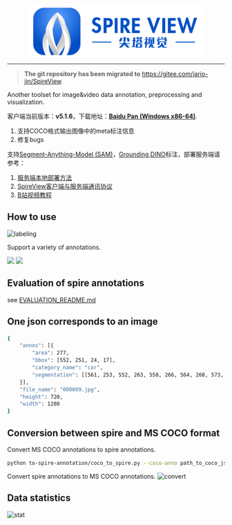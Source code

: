 <div align="center">
  <img src="demo/spire-logo.png" width="400"/>
</div>

---

> **The git repository has been migrated to** https://gitee.com/jario-jin/SpireView.

Another toolset for image&video data annotation, preprocessing and visualization.

客户端当前版本：**v5.1.6**，下载地址：[**Baidu Pan (Windows x86-64)**](https://pan.baidu.com/s/1JvtmODRw2TdjRQQwb09GAA?pwd=5n1o).

1. 支持COCO格式输出图像中的meta标注信息
2. 修复bugs


支持[Segment-Anything-Model (SAM)](https://github.com/facebookresearch/segment-anything.git)，[Grounding DINO](https://github.com/IDEA-Research/GroundingDINO.git)标注，部署服务端请参考：

1. [服务端本地部署方法](https://www.wolai.com/rGgq3Fm4SLGPcwFsjrX7ig)
2. [SpireView客户端与服务端通讯协议](https://www.wolai.com/f1BeT23zZp7rTjRL8aZNUD)
3. [B站视频教程](https://space.bilibili.com/516880777?spm_id_from=333.1007.0.0)

## How to use
![labeling](demo/labeling.jpg)

Support a variety of annotations.

<tr>
<td><img src="demo/bbox_labeling.gif" width="50%"></td>
<td><img src="demo/instance_labeling.gif" width="50%"></td>
</tr>

## Evaluation of spire annotations
see [EVALUATION_README.md](utils/evaluate/README.md)

## One json corresponds to an image
```bash
{
	"annos": [{
		"area": 277,
		"bbox": [552, 251, 24, 17],
		"category_name": "car",
		"segmentation": [[561, 253, 552, 263, 558, 266, 564, 268, 573, 266, 576, 260, 576, 254, 572, 251]]
	}],
	"file_name": "000009.jpg",
	"height": 720,
	"width": 1280
}
```

## Conversion between spire and MS COCO format
Convert MS COCO annotations to spire annotations.
```bash
python to-spire-annotation/coco_to_spire.py --coco-anno path_to_coco_json --coco-image-dir path_to_coco_image_dir --output-dir spire_annotation_dir
```

Convert spire annotations to MS COCO annotations.
![convert](demo/convert.png)

## Data statistics
![stat](demo/stat.png)

